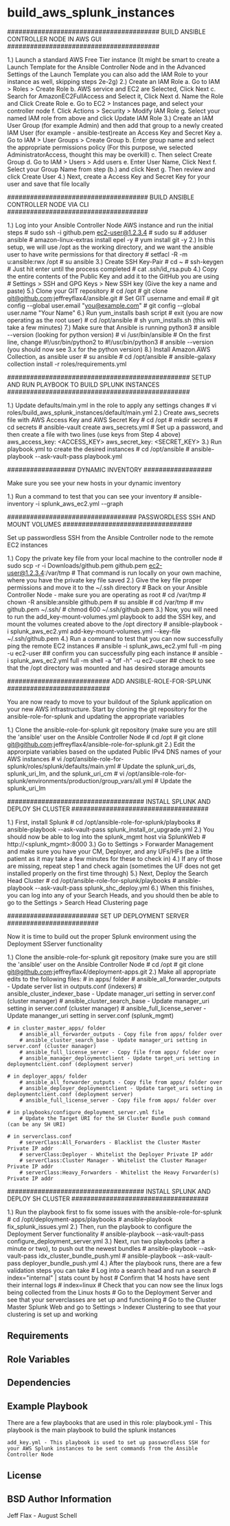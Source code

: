 build_aws_splunk_instances
=========

########################################
BUILD ANSIBLE CONTROLLER NODE IN AWS GUI
########################################

1.) Launch a standard AWS Free Tier instance (It might be smart to create a Launch Template for the Ansible Controller Node and in the Advanced Settings of the Launch Template you can also add the IAM Role to your instance as well, skipping steps 2e-2g)
2.) Create an IAM Role
	   a. Go to IAM > Roles > Create Role
	   b. AWS service and EC2 are Selected, Click Next
	   c. Search for AmazonEC2FullAccess and Select it, Click Next
	   d. Name the Role and Click Create Role
	   e. Go to EC2 > Instances page, and select your controller node
	   f. Click Actions > Security > Modify IAM Role
	   g. Select your named IAM role from above and click Update IAM Role
3.) Create an IAM User Group (for example Admin) and then add that group to a newly created IAM User (for example - ansible-test)reate an Access Key and Secret Key
       a. Go to IAM > User Groups > Create Group
       b. Enter group name and select the appropriate permissions policy (For this purpose, we selected AdministratorAccess, thought this may be overkill)
       c. Then select Create Group
       d. Go to IAM > Users > Add users
       e. Enter User Name, Click Next
       f. Select your Group Name from step (b.) and click Next
       g. Then review and click Create User
4.) Next, create a Access Key and Secret Key for your user and save that file locally

#####################################
BUILD ANSIBLE CONTROLLER NODE VIA CLI
#####################################

1.) Log into your Ansible Controller Node AWS instance and run the initial steps
    # sudo ssh -i github.pem ec2-user@1.2.3.4
    # sudo su
    # adduser ansible
    # amazon-linux-extras install epel -y
    # yum install git -y
2.) In this setup, we will use /opt as the working directory, and we want the ansible user to have write permissions for that directory
    # setfacl -R -m u:ansible:rwx /opt
    # su ansible
3.) Create SSH Key-Pair
    # cd ~
    # ssh-keygen # Just hit enter until the process completed
    # cat .ssh/id_rsa.pub
4.) Copy the entire contents of the Public Key and add it to the GitHub you are using
    # Settings > SSH and GPG Keys > New SSH key (Give the key a name and paste)
5.) Clone your GIT repository
    # cd /opt
    # git clone git@github.com:jeffreyflax4/ansible.git
    # Set GIT username and email
    # git config --global user.email "you@example.com"
    # git config --global user.name "Your Name"
6.) Run yum_installs bash script
    # exit (you are now operating as the root user)
    # cd /opt/ansible
    # sh yum_installs.sh (this will take a few minutes)
7.) Make sure that Ansible is running python3
    # ansible --version (looking for python version)
    # vi /usr/bin/ansible
    # On the first line, change #!/usr/bin/python2 to #!/usr/bin/python3
    # ansible --version (you should now see 3.x for the python version)
8.) Install Amazon.AWS Collection, as ansible user
    # su ansible
    # cd /opt/ansible
    # ansible-galaxy collection install -r roles/requirements.yml

################################################
SETUP AND RUN PLAYBOOK TO BUILD SPLUNK INSTANCES
################################################

1.) Update defaults/main.yml in the role to apply any settings changes
    # vi roles/build_aws_splunk_instances/default/main.yml
2.) Create aws_secrets file with AWS Access Key and AWS Secret Key
    # cd /opt
    # mkdir secrets
    # cd secrets
    # ansible-vault create aws_secrets.yml
    # Set up a password, and then create a file with two lines (use keys from Step 4 above)
    	aws_access_key: <ACCESS_KEY>
	aws_secret_key: <SECRET_KEY>
3.) Run playbook.yml to create the desired instances
    # cd /opt/ansible
    # ansible-playbook --ask-vault-pass playbook.yml

##################
DYNAMIC INVENTORY
##################

Make sure you see your new hosts in your dynamic inventory

1.) Run a command to test that you can see your inventory
    # ansible-inventory -i splunk_aws_ec2.yml --graph

##################################
PASSWORDLESS SSH AND MOUNT VOLUMES
##################################

Set up passwordless SSH from the Ansible Controller node to the remote EC2 instances

1.) Copy the private key file from your local machine to the controller node
    # sudo scp -r -i Downloads/github.pem github.pem ec2-user@1.2.3.4:/var/tmp
    # That command is run locally on your own machine, where you have the private key file saved
2.) Give the key file proper permissions and move it to the ~/.ssh directory
    # Back on your Ansible Controller Node - make sure you are operating as root
    # cd /var/tmp
    # chown -R ansible:ansible github.pem
    # su ansible
    # cd /var/tmp
    # mv github.pem ~/.ssh/
    # chmod 600 ~/.ssh/github.pem
3.) Now, you will need to run the add_key-mount-volumes.yml playbook to add the SSH key, and mount the volumes created above to the /opt directory
    # ansible-playbook -i splunk_aws_ec2.yml add-key-mount-volumes.yml --key-file ~/.ssh/github.pem
4.) Run a command to test that you can now successfully ping the remote EC2 instances
    # ansible -i splunk_aws_ec2.yml full -m ping -u ec2-user ## confirm you can successfully ping each instance
    # ansible -i splunk_aws_ec2.yml full -m shell -a "df -h" -u ec2-user ## check to see that the /opt directory was mounted and has desired storage amounts

###########################
ADD ANSIBLE-ROLE-FOR-SPLUNK
###########################

You are now ready to move to your buildout of the Splunk application on your new AWS infrastructure. Start by cloning the git repository for the ansible-role-for-splunk and updating the appropriate variables

1.) Clone the ansible-role-for-splunk git repository (make sure you are still the 'ansible' user on the Ansible Controller Node
    # cd /opt
    # git clone git@github.com:jeffreyflax4/ansible-role-for-splunk.git 
2.) Edit the approrpiate variables based on the updated Public IPv4 DNS names of your AWS instances
    # vi /opt/ansible-role-for-splunk/roles/splunk/defaults/main.yml
    # Update the splunk_uri_ds, splunk_uri_lm, and the splunk_uri_cm
    # vi /opt/ansible-role-for-splunk/environments/production/group_vars/all.yml
    # Update the splunk_uri_lm

####################################
INSTALL SPLUNK AND DEPLOY SH CLUSTER
####################################

1.) First, install Splunk
    # cd /opt/ansible-role-for-splunk/playbooks
    # ansible-playbook --ask-vault-pass splunk_install_or_upgrade.yml
2.) You should now be able to log into the splunk_mgmt host via SplunkWeb
    # http://<splunk_mgmt>:8000
3.) Go to Settings > Forwarder Management and make sure you have your CM, Deployer, and any UFs/HFs (be a little patient as it may take a few minutes for these to check in)
4.) If any of those are missing, repeat step 1 and check again (sometimes the UF does not get installed properly on the first time through)
5.) Next, Deploy the Search Head Cluster
    # cd /opt/ansible-role-for-splunk/playbooks
    # ansible-playbook --ask-vault-pass splunk_shc_deploy.yml
6.) When this finishes, you can log into any of your Search Heads, and you should then be able to go to the Settings > Search Head Clustering page

########################
SET UP DEPLOYMENT SERVER
########################

Now it is time to build out the proper Splunk environment using the Deployment SServer functionality

1.) Clone the ansible-role-for-splunk git repository (make sure you are still the 'ansible' user on the Ansible Controller Node
    # cd /opt
    # git clone git@github.com:jeffreyflax4/deployment-apps.git
2.) Make all appropriate edits to the following files:
    # in apps/ folder
        # ansible_all_forwarder_outputs - Update server list in outputs.conf (indexers)
        # ansible_cluster_indexer_base - Update manager_uri setting in server.conf (cluster manager)
        # ansible_cluster_search_base - Update manager_uri setting in server.conf (cluster manager)
        # ansible_full_license_server - Update mananger_uri setting in server.conf (splunk_mgmt)

    # in cluster_master_apps/ folder
        # ansible_all_forwarder_outputs - Copy file from apps/ folder over
        # ansible_cluster_search_base - Update manager_uri setting in server.conf (cluster manager)
        # ansible_full_license_server - Copy file from apps/ folder over
        # ansible_manager_deploymentclient - Update target_uri setting in deploymentclient.conf (deployment server)

    # in deployer_apps/ folder
        # ansible_all_forwarder_outputs - Copy file from apps/ folder over
        # ansible_deployer_deploymentclient - Update target_uri setting in deploymentclient.conf (deployment server)
        # ansible_full_license_server - Copy file from apps/ folder over

    # in playbooks/configure_deployment_server.yml file
        # Update the Target URI for the SH Cluster Bundle push command (can be any SH URI)

    # in serverclass.conf
        # serverClass:All_Forwarders - Blacklist the Cluster Master Private IP addr
        # serverClass:Deployer - Whitelist the Deployer Private IP addr
        # serverClass:Cluster Manager - Whitelist the Cluster Manager Private IP addr
        # serverClass:Heavy_Forwarders - Whitelist the Heavy Forwarder(s) Private IP addr

####################################
INSTALL SPLUNK AND DEPLOY SH CLUSTER
####################################

1.) Run the playbook first to fix some issues with the ansible-role-for-splunk
    # cd /opt/deployment-apps/playbooks
    # ansible-playbook fix_splunk_issues.yml
2.) Then, run the playbook to configure the Deployment Server functionality
    # ansible-playbook --ask-vault-pass configure_deployment_server.yml
3.) Next, run two playbooks (after a minute or two), to push out the newest bundles
    # ansible-playbook --ask-vault-pass idx_cluster_bundle_push.yml
    # ansible-playbook --ask-vault-pass deployer_bundle_push.yml
4.) After the playbook runs, there are a few validation steps you can take
    # Log into a search head and run a search
    # index="internal" | stats count by host
    # Confirm that 14 hosts have sent their internal logs
    # index=linux
    # Check that you can now see the linux logs being collected from the Linux hosts
    # Go to the Deployment Server and see that your serverclasses are set up and functioning
    # Go to the Cluster Master Splunk Web and go to Settings > Indexer Clustering to see that your clustering is set up and working

Requirements
------------
Role Variables
--------------
Dependencies
------------
Example Playbook
----------------
There are a few playbooks that are used in this role:
    playbook.yml -  This playbook is the main playbook to build the splunk instances

    add_key.yml - This playbook is used to set up passwordless SSH for your AWS Splunk instances to be sent commands from the Ansible Controller Node
License
-------
BSD
Author Information
------------------
Jeff Flax - August Schell
